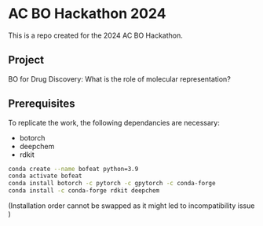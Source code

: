 # AC BO Hackathon 2024
This is a repo created for the 2024 AC BO Hackathon.

## Project
BO for Drug Discovery: What is the role of molecular representation?

## Prerequisites
To replicate the work, the following dependancies are necessary:
- botorch
- deepchem
- rdkit


```bash
conda create --name bofeat python=3.9
conda activate bofeat
conda install botorch -c pytorch -c gpytorch -c conda-forge
conda install -c conda-forge rdkit deepchem
```
(Installation order cannot be swapped as it might led to incompatibility issue )